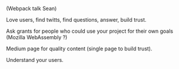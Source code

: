 (Webpack talk Sean)

Love users, find twitts, find questions, answer, build trust.

Ask grants for people who could use your project for their own goals (Mozilla WebAssembly ?)

Medium page for quality content (single page to build trust).

Understand your users.